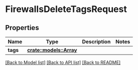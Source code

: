 # FirewallsDeleteTagsRequest

## Properties

Name | Type | Description | Notes
------------ | ------------- | ------------- | -------------
**tags** | [**crate::models::Array**](array.md) |  | 

[[Back to Model list]](../README.md#documentation-for-models) [[Back to API list]](../README.md#documentation-for-api-endpoints) [[Back to README]](../README.md)


